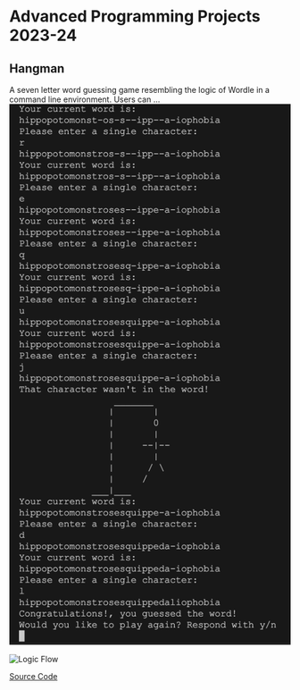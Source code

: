 # Advanced Programming Projects 2023-24

## Hangman

A seven letter word guessing game resembling the logic of Wordle in a command line environment. Users can ...
![Game Play](https://github.com/Juntian-Deng/AdvCompPro2/blob/main/images/Hangman.png)

![Logic Flow](https://github.com/Juntian-Deng/AdvCompPro2/blob/main/images/Hangman.drawio)

[Source Code](https://github.com/Juntian-Deng/AdvCompPro2/tree/main/src/Hangman)
